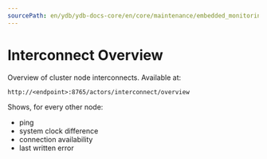 ```yaml
---
sourcePath: en/ydb/ydb-docs-core/en/core/maintenance/embedded_monitoring/interconnect_overview.md
---
```

# Interconnect Overview

Overview of cluster node interconnects. Available at:

```
http://<endpoint>:8765/actors/interconnect/overview
```

Shows, for every other node:

* ping
* system clock difference
* connection availability
* last written error
